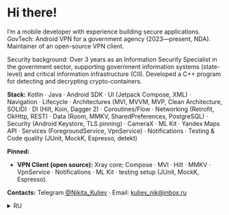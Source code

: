 # Hi there!

I’m a mobile developer with experience building secure applications.  
GovTech: Android VPN for a government agency (2023—present, NDA). Maintainer of an open-source VPN client.

Security background: Over 3 years as an Information Security Specialist in the government sector, supporting government information systems (state-level) and critical information infrastructure (CII). Developed a C++ program for detecting and decrypting crypto-containers.

**Stack:** Kotlin · Java · Android SDK · UI (Jetpack Compose, XML) · Navigation · Lifecycle · Architectures (MVI, MVVM, MVP, Clean Architecture, SOLID) · DI (Hilt, Koin, Dagger 2) · Coroutines/Flow · Networking (Retrofit, OkHttp, REST) · Data (Room, MMKV, SharedPreferences, PostgreSQL) · Security (Android Keystore, TLS pinning) · CameraX · ML Kit · Yandex Maps API · Services (ForegroundService, VpnService) · Notifications · Testing & Code quality (JUnit, MockK, Espresso, detekt)

**Pinned:**  
- **VPN Client (open source):** Xray core; Compose · MVI · Hilt · MMKV · VpnService · Notifications · ML Kit · testing setup (JUnit, MockK, Espresso).

**Contacts:** Telegram [@Nikita_Kuliev](https://t.me/Nikita_Kuliev) · Email: kuliev_nik@inbox.ru

<details>
  <summary>RU</summary>

Я мобильный разработчик с опытом создания защищённых приложений.  
Опыт: VPN для госорганов (Android, 2023—н.в., NDA). Поддерживаю open-source VPN-клиент.

Опыт в ИБ: Более 3 лет специалистом по защите информации в госсекторе, сопровождение ГИС и объектов КИИ. Разработал программу для поиска и дешифрования криптоконтейнеров (С++).

**Стек:** Kotlin · Java · Android SDK · UI (Jetpack Compose, XML) · Navigation · Lifecycle · Architectures (MVI, MVVM, MVP, Clean Architecture, SOLID) · DI (Hilt, Koin, Dagger 2) · Coroutines/Flow · Networking (Retrofit, OkHttp, REST) · Data (Room, MMKV, SharedPreferences, PostgreSQL) · Security (Android Keystore, TLS pinning) · CameraX · ML Kit · Yandex Maps API · Services (ForegroundService, VpnService) · Notifications · Testing & Code quality (JUnit, MockK, Espresso, detekt)

**Pinned:**  
- **VPN-клиент (open source):** Xray core; Compose · MVI · Hilt · MMKV · VpnService · Notifications · ML Kit · тестирование (JUnit, MockK, Espresso).  

**Контакты:** Telegram [@Nikita_Kuliev](https://t.me/Nikita_Kuliev) · Email: kuliev_nik@inbox.ru
</details>
